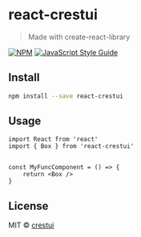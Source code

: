 # react-crestui

> Made with create-react-library

[![NPM](https://img.shields.io/npm/v/react-crestui.svg)](https://www.npmjs.com/package/react-crestui) [![JavaScript Style Guide](https://img.shields.io/badge/code_style-standard-brightgreen.svg)](https://standardjs.com)

## Install

```bash
npm install --save react-crestui
```

## Usage

```tsx
import React from 'react'
import { Box } from 'react-crestui'


const MyFuncComponent = () => {
    return <Box />
}
```

## License

MIT © [crestui](https://github.com/crestui)

